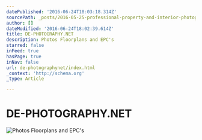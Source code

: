 ```yaml
---
datePublished: '2016-06-24T18:03:18.314Z'
sourcePath: _posts/2016-05-25-professional-property-and-interior-photography.md
author: []
dateModified: '2016-06-24T18:02:39.614Z'
title: DE-PHOTOGRAPHY.NET
description: Photos Floorplans and EPC's
starred: false
inFeed: true
hasPage: true
inNav: false
url: de-photographynet/index.html
_context: 'http://schema.org'
_type: Article

---
```

# DE-PHOTOGRAPHY.NET
![Photos Floorplans and EPC's](https://s3-us-west-2.amazonaws.com/the-grid-img/p/1a314f11be5a143a5bae684892ae0200527e6ffc.jpg)